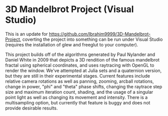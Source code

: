 # 3D Mandelbrot Project (Visual Studio)

This is an update for https://github.com/Ibrahim9999/3D-Mandelbrot-Project, coverting the project into something can be run under Visual Studio (requires the installation of glew and freeglut to your computer).

This project builds off of the algorithms generated by Paul Nylander and Daniel White in 2009 that depicts a 3D rendition of the famous mandelbrot fractal using spherical coordinates, and uses raytracing with OpenGL to render the window. We've attempted at Julia sets and a quaternion version, but they are still in their experimental stages. Current features include relative camera rotations as well as panning, zooming, arcball rotations, change in power, "phi" and "theta" phase shifts, changing the raytrace step size and maximum iteration count, shading, and the usage of a singular point light as well as changing its movement and intensity. There is a multisampling option, but currently that feature is buggy and does not provide desirable results.

